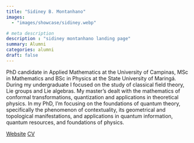```yaml
---
title: "Sidiney B. Montanhano"
images: 
  - "images/showcase/sidiney.webp"

# meta description
description : "sidiney montanhano landing page"
summary: Alumni
categories: alumni
draft: false
---
```


PhD candidate in Applied Mathematics at the University of Campinas, MSc in Mathematics and BSc in Physics at the State University of Maringá. During my undergraduate I focused on the study of classical field theory, Lie groups and Lie algebras. My master’s dealt with the mathematics of conformal transformations, quantization and applications in theoretical physics. In my PhD, I’m focusing on the foundations of quantum theory, specifically the phenomenon of contextuality, its geometrical and topological manifestations, and applications in quantum information, quantum resources, and foundations of physics.

[Website](https://sidineybm.github.io)
[CV](http://lattes.cnpq.br/3005747162317626)
